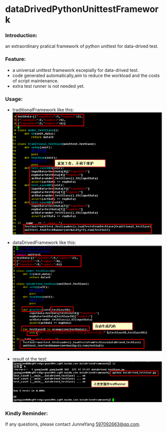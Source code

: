 dataDrivedPythonUnittestFramework
================================

### Introduction:
an extraordinary pratical framework of python unittest for data-drived test.

### Feature:
* a universal unittest framework escepially for data-drived test.
* code generated automatically,aim to reduce the workload and the costs of script maintenance.
* extra test runner is not needed yet.

### Usage:
* traditionalFramework like this:      
![image](screenshot/traditionalFramework.png)    

* dataDrivedFramework like this:      
![image](screenshot/dataDrivedFramework.png)


* result ot the test:      
![image](screenshot/testresult.png)

### Kindly Reminder:
If any questions, please contact JunneYang 597092663@qq.com.

